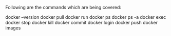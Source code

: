 
Following are the commands which are being covered:

docker –version
docker pull
docker run
docker ps
docker ps -a
docker exec
docker stop
docker kill
docker commit
docker login
docker push
docker images
